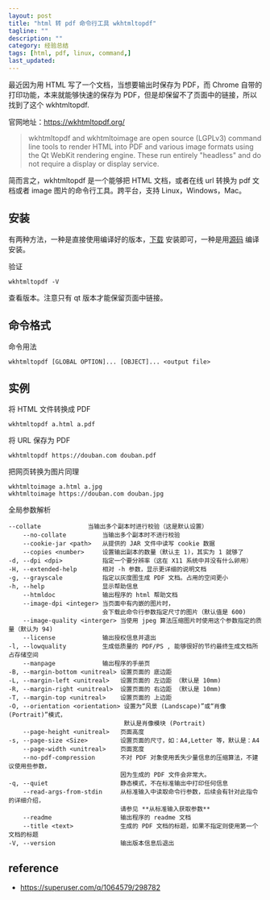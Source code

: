 ```yaml
---
layout: post
title: "html 转 pdf 命令行工具 wkhtmltopdf"
tagline: ""
description: ""
category: 经验总结
tags: [html, pdf, linux, command,]
last_updated:
---
```


最近因为用 HTML 写了一个文档，当想要输出时保存为 PDF，而 Chrome 自带的打印功能，本来就能够快速的保存为 PDF，但是却保留不了页面中的链接，所以找到了这个 wkhtmltopdf.

官网地址：<https://wkhtmltopdf.org/>

> wkhtmltopdf and wkhtmltoimage are open source (LGPLv3) command line tools to render HTML into PDF and various image formats using the Qt WebKit rendering engine. These run entirely "headless" and do not require a display or display service.

简而言之，wkhtmltopdf 是一个能够把 HTML 文档，或者在线 url 转换为 pdf 文档或者 image 图片的命令行工具。跨平台，支持 Linux，Windows，Mac。

## 安装
有两种方法，一种是直接使用编译好的版本，[下载](https://wkhtmltopdf.org/downloads.html) 安装即可，一种是用[源码](https://github.com/wkhtmltopdf/wkhtmltopdf) 编译安装。

验证

    wkhtmltopdf -V

查看版本。注意只有 qt 版本才能保留页面中链接。


## 命令格式
命令用法

    wkhtmltopdf [GLOBAL OPTION]... [OBJECT]... <output file>

## 实例
将 HTML 文件转换成 PDF

    wkhtmltopdf a.html a.pdf

将 URL 保存为 PDF

    wkhtmltopdf https://douban.com douban.pdf

把网页转换为图片同理

    wkhtmltoimage a.html a.jpg
    wkhtmltoimage https://douban.com douban.jpg

全局参数解析

    --collate             当输出多个副本时进行校验（这是默认设置）
        --no-collate          当输出多个副本时不进行校验
        --cookie-jar <path>   从提供的 JAR 文件中读写 cookie 数据
        --copies <number>     设置输出副本的数量（默认主 1)，其实为 1 就够了
    -d, --dpi <dpi>           指定一个要分辨率（这在 X11 系统中并没有什么卵用）
    -H, --extended-help       相对 -h 参数，显示更详细的说明文档
    -g, --grayscale           指定以灰度图生成 PDF 文档。占用的空间更小
    -h, --help                显示帮助信息
        --htmldoc             输出程序的 html 帮助文档
        --image-dpi <integer> 当页面中有内嵌的图片时，
                              会下载此命令行参数指定尺寸的图片（默认值是 600)
        --image-quality <interger> 当使用 jpeg 算法压缩图片时使用这个参数指定的质量（默认为 94)
        --license             输出授权信息并退出
    -l, --lowquality          生成低质量的 PDF/PS , 能够很好的节约最终生成文档所占存储空间
        --manpage             输出程序的手册页
    -B, --margin-bottom <unitreal> 设置页面的 底边距
    -L, --margin-left <unitreal>   设置页面的 左边距 （默认是 10mm)
    -R, --margin-right <unitreal>  设置页面的 右边距 （默认是 10mm)
    -T, --margin-top <unitreal>    设置页面的 上边距
    -O, --orientation <orientation> 设置为“风景 (Landscape)”或“肖像 (Portrait)”模式，
                                    默认是肖像模块 (Portrait)
        --page-height <unitreal>   页面高度
    -s, --page-size <Size>         设置页面的尺寸，如：A4,Letter 等，默认是：A4
        --page-width <unitreal>    页面宽度
        --no-pdf-compression       不对 PDF 对象使用丢失少量信息的压缩算法，不建议使用些参数，
                                   因为生成的 PDF 文件会非常大。
    -q, --quiet                    静态模式，不在标准输出中打印任何信息
        --read-args-from-stdin     从标准输入中读取命令行参数，后续会有针对此指令的详细介绍，
                                   请参见 **从标准输入获取参数**
        --readme                   输出程序的 readme 文档
        --title <text>             生成的 PDF 文档的标题，如果不指定则使用第一个文档的标题
    -V, --version                  输出版本信息后退出

## reference

- <https://superuser.com/q/1064579/298782>
